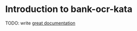 # Introduction to bank-ocr-kata

TODO: write [great documentation](http://jacobian.org/writing/what-to-write/)
